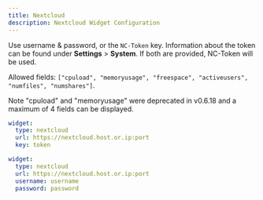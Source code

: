 ```yaml
---
title: Nextcloud
description: Nextcloud Widget Configuration
---
```


Use username & password, or the `NC-Token` key. Information about the token can be found under **Settings** > **System**. If both are provided, NC-Token will be used.

Allowed fields: `["cpuload", "memoryusage", "freespace", "activeusers", "numfiles", "numshares"]`.

Note "cpuload" and "memoryusage" were deprecated in v0.6.18 and a maximum of 4 fields can be displayed.

```yaml
widget:
  type: nextcloud
  url: https://nextcloud.host.or.ip:port
  key: token
```

```yaml
widget:
  type: nextcloud
  url: https://nextcloud.host.or.ip:port
  username: username
  password: password
```
